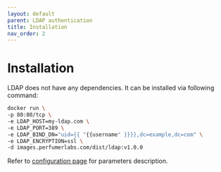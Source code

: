 ```yaml
---
layout: default
parent: LDAP authentication
title: Installation
nav_order: 2
---
```


Installation
============

LDAP does not have any dependencies.
It can be installed via following command:

```bash
docker run \
-p 80:80/tcp \
-e LDAP_HOST=my-ldap.com \
-e LDAP_PORT=389 \
-e LDAP_BIND_DN="uid={{ "{{username" }}}},dc=example,dc=com" \
-e LDAP_ENCRYPTION=ssl \
-d images.perfumerlabs.com/dist/ldap:v1.0.0
```

Refer to [configuration page](/images/ldap/config) for parameters description.
